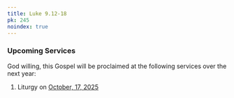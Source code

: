 ```yaml
---
title: Luke 9.12-18
pk: 245
noindex: true
---
```


### Upcoming Services

God willing, this Gospel will be proclaimed at the following services over the next year:


1. Liturgy on [October, 17, 2025](https://orthocal.info/readings/gregorian/2025/10/17/)
